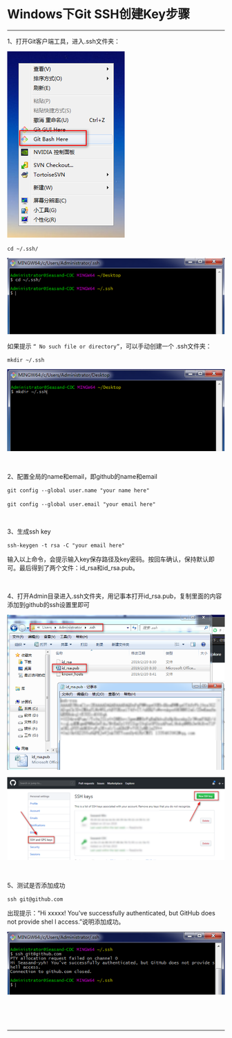 # Windows下Git SSH创建Key步骤

---

1、打开Git客户端工具，进入.ssh文件夹：

![1550632319240](images/1550632319240.png)

~~~plaintext
cd ~/.ssh/
~~~

![1550632631749](images/1550632631749.png)

如果提示 `“ No such file or directory”`，可以手动创建一个 .ssh文件夹：

~~~plaintext
mkdir ~/.ssh
~~~

![1550632534841](images/1550632534841.png)

<br/>

2、配置全局的name和email，即github的name和email

~~~plaintext
git config --global user.name "your name here"

git config --global user.email "your email here"
~~~

<br/>

3、生成ssh key

~~~plaintext
ssh-keygen -t rsa -C "your email here"
~~~

输入以上命令，会提示输入key保存路径及key密码。按回车确认，保持默认即可。最后得到了两个文件：id_rsa和id_rsa.pub。

<br/>

4、打开Admin目录进入.ssh文件夹，用记事本打开id_rsa.pub，复制里面的内容添加到github的ssh设置里即可

![1550633940419](images/1550633940419.png)

![1550633770826](images/1550633770826.png)

<br/>

5、测试是否添加成功

~~~plaintext
ssh git@github.com
~~~

出现提示：“Hi xxxxx! You've successfully authenticated, but GitHub does not provide shel l access.”说明添加成功。

![1550633465659](images/1550633465659.png)



<br/><br/><br/>

---

